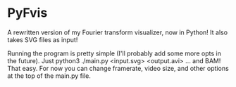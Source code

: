 # PyFvis
A rewritten version of my Fourier transform visualizer, now in Python! It also takes SVG files as input!

Running the program is pretty simple (I'll probably add some more opts in the future). 
Just python3 ./main.py <input.svg> <output.avi>
... and BAM! That easy. 
For now you can change framerate, video size, and other options at the top of the main.py file.
